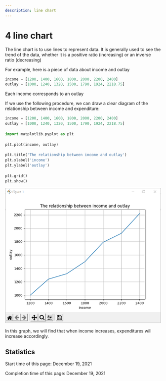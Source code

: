 ```yaml
---
description: line chart
---
```


# 4 line chart

The line chart is to use lines to represent data. It is generally used to see the trend of the data, whether it is a positive ratio (increasing) or an inverse ratio (decreasing)

For example, here is a piece of data about income and outlay

```python
income = [1200, 1400, 1600, 1800, 2000, 2200, 2400]
outlay = [1000, 1240, 1320, 1500, 1790, 1924, 2218.75]
```

Each income corresponds to an outlay

If we use the following procedure, we can draw a clear diagram of the relationship between income and expenditure:

```python
income = [1200, 1400, 1600, 1800, 2000, 2200, 2400]
outlay = [1000, 1240, 1320, 1500, 1790, 1924, 2218.75]

import matplotlib.pyplot as plt

plt.plot(income, outlay)

plt.title('The relationship between income and outlay')
plt.xlabel('income')
plt.ylabel('outlay')

plt.grid()
plt.show()
```

![The relationship between income and outlay](<../.gitbook/assets/image (3).png>)

In this graph, we will find that when income increases, expenditures will increase accordingly.&#x20;

## Statistics

Start time of this page: December 19, 2021

Completion time of this page: December 19, 2021
